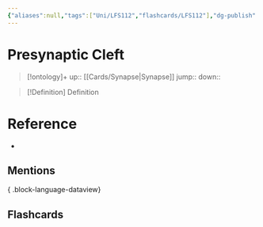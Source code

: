```yaml
---
{"aliases":null,"tags":["Uni/LFS112","flashcards/LFS112"],"dg-publish":true,"permalink":"/cards/presynaptic-cleft/","dgPassFrontmatter":true}
---
```


# Presynaptic Cleft

> [!ontology]+
> up:: [[Cards/Synapse\|Synapse]]
> jump:: 
> down:: 

> [!Definition] Definition
> 

# Reference
- 

## Mentions

{ .block-language-dataview}

## Flashcards
